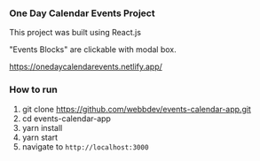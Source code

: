 ### One Day Calendar Events Project
This project was built using React.js

"Events Blocks" are clickable with modal box.

https://onedaycalendarevents.netlify.app/

### How to run
1. git clone https://github.com/webbdev/events-calendar-app.git
2. cd events-calendar-app
3. yarn install 
4. yarn start
5. navigate to `http://localhost:3000`

